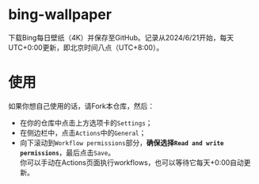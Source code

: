 # bing-wallpaper
下载Bing每日壁纸（4K）并保存至GitHub。记录从2024/6/21开始，每天UTC+0:00更新，即北京时间八点（UTC+8:00）。

# 使用
如果你想自己使用的话，请Fork本仓库，然后：
- 在你的仓库中点击上方选项卡的```Settings```；
- 在侧边栏中，点击```Actions```中的```General```；
- 向下滚动到```Workflow permissions```部分，**确保选择```Read and write permissions```**，最后点击```Save```。   
你可以手动在Actions页面执行workflows，也可以等待它每天+0:00自动更新。
